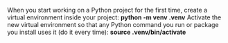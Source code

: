 When you start working on a Python project for the first time, create a virtual environment inside your project: **python -m venv .venv**
Activate the new virtual environment so that any Python command you run or package you install uses it (do it every time): **source .venv/bin/activate**